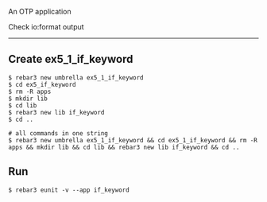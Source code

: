 An OTP application

Check io:format output

----	
Create ex5_1_if_keyword
----	
	$ rebar3 new umbrella ex5_1_if_keyword
	$ cd ex5_if_keyword
	$ rm -R apps
	$ mkdir lib
	$ cd lib
	$ rebar3 new lib if_keyword
	$ cd ..
	
	# all commands in one string
	$ rebar3 new umbrella ex5_1_if_keyword && cd ex5_1_if_keyword && rm -R apps && mkdir lib && cd lib && rebar3 new lib if_keyword && cd ..

Run
-----
	$ rebar3 eunit -v --app if_keyword